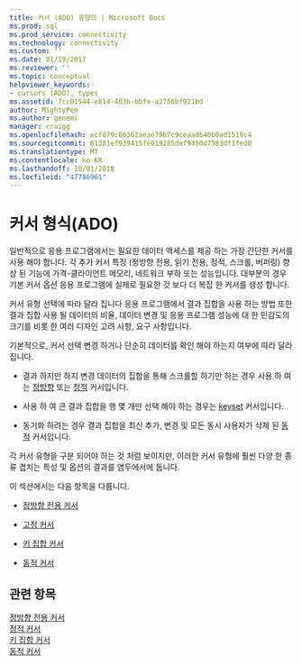 ```yaml
---
title: 커서 (ADO) 유형의 | Microsoft Docs
ms.prod: sql
ms.prod_service: connectivity
ms.technology: connectivity
ms.custom: ''
ms.date: 01/19/2017
ms.reviewer: ''
ms.topic: conceptual
helpviewer_keywords:
- cursors [ADO], types
ms.assetid: 7cc01544-e814-403b-bbfe-a2750bf921bd
author: MightyPen
ms.author: genemi
manager: craigg
ms.openlocfilehash: ecf079c86362aeae78b7c9ceaad640b0ad1519c4
ms.sourcegitcommit: 61381ef939415fe019285def9450d7583df1fed0
ms.translationtype: MT
ms.contentlocale: ko-KR
ms.lasthandoff: 10/01/2018
ms.locfileid: "47786961"
---
```

# <a name="types-of-cursors-ado"></a>커서 형식(ADO)
일반적으로 응용 프로그램에서는 필요한 데이터 액세스를 제공 하는 가장 간단한 커서를 사용 해야 합니다. 각 추가 커서 특징 (정방향 전용, 읽기 전용, 정적, 스크롤, 버퍼링) 향상 된 기능에 가격-클라이언트 메모리, 네트워크 부하 또는 성능입니다. 대부분의 경우 기본 커서 옵션 응용 프로그램에 실제로 필요한 것 보다 더 복잡 한 커서를 생성 합니다.  
  
 커서 유형 선택에 따라 달라 집니다 응용 프로그램에서 결과 집합을 사용 하는 방법 또한 결과 집합 사용 될 데이터의 비율, 데이터 변경 및 응용 프로그램 성능에 대 한 민감도의 크기를 비롯 한 여러 디자인 고려 사항, 요구 사항입니다.  
  
 기본적으로, 커서 선택 변경 하거나 단순히 데이터를 확인 해야 하는지 여부에 따라 달라 집니다.  
  
-   결과 하지만 하지 변경 데이터의 집합을 통해 스크롤할 하기만 하는 경우 사용 하 여는 [정방향](../../../ado/guide/data/forward-only-cursors.md) 또는 [정적](../../../ado/guide/data/static-cursors.md) 커서입니다.  
  
-   사용 하 여 큰 결과 집합을 행 몇 개만 선택 해야 하는 경우는 [keyset](../../../ado/guide/data/keyset-cursors.md) 커서입니다.  
  
-   동기화 하려는 경우 결과 집합을 최신 추가, 변경 및 모든 동시 사용자가 삭제 된 [동적](../../../ado/guide/data/dynamic-cursors.md) 커서입니다.  
  
 각 커서 유형을 구분 되어야 하는 것 처럼 보이지만, 이러한 커서 유형에 훨씬 다양 한 종류 겹치는 특성 및 옵션의 결과를 염두에서에 둡니다.  
  
 이 섹션에서는 다음 항목을 다룹니다.  
  
-   [정방향 전용 커서](../../../ado/guide/data/forward-only-cursors.md)  
  
-   [고정 커서](../../../ado/guide/data/static-cursors.md)  
  
-   [키 집합 커서](../../../ado/guide/data/keyset-cursors.md)  
  
-   [동적 커서](../../../ado/guide/data/dynamic-cursors.md)  
  
## <a name="see-also"></a>관련 항목  
 [정방향 전용 커서](../../../ado/guide/data/forward-only-cursors.md)   
 [정적 커서](../../../ado/guide/data/static-cursors.md)   
 [키 집합 커서](../../../ado/guide/data/keyset-cursors.md)   
 [동적 커서](../../../ado/guide/data/dynamic-cursors.md)
